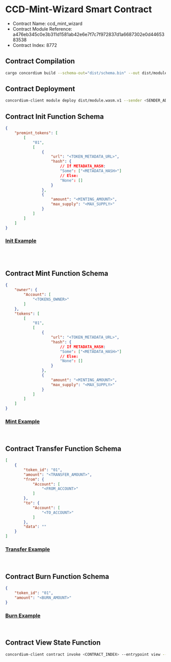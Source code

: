 # CCD-Mint-Wizard Smart Contract

- Contract Name: ccd_mint_wizard
- Contract Module Reference: a476eb345c0e3b311d1581ab42e6e7f7c7f972837d1a6687302e0d4465383538
- Contract Index: 8772

## Contract Compilation
```bash
cargo concordium build --schema-out="dist/schema.bin" --out dist/module.wasm.v1
```

## Contract Deployment
```bash
concordium-client module deploy dist/module.wasm.v1 --sender <SENDER_ADDRESS> --name ccd_mint_wizard --grpc-port 20000 --grpc-ip node.testnet.concordium.com
```

## Contract Init Function Schema
```json
{
    "premint_tokens": [
        [
            "01",
            [
                {
                    "url": "<TOKEN_METADATA_URL>",
                    "hash": {
                        // If METADATA_HASH:
                        "Some": ["<METADATA_HASH>"]
                        // Else:
                        "None": []
                    }
                },
                {
                    "amount": "<MINTING_AMOUNT>",
                    "max_supply": "<MAX_SUPPLY>"
                }
            ]
        ]
    ]
}
```
### [Init Example](examples/init.md)
<br>
<br>

## Contract Mint Function Schema
```json
{
    "owner": {
        "Account": [
            "<TOKENS_OWNER>"
        ]
    },
    "tokens": [
        [
            "01",
            [
                {
                    "url": "<TOKEN_METADATA_URL>",
                    "hash": {
                        // If METADATA_HASH:
                        "Some": ["<METADATA_HASH>"]
                        // Else:
                        "None": []
                    }
                },
                {
                    "amount": "<MINTING_AMOUNT>",
                    "max_supply": "<MAX_SUPPLY>"
                }
            ]
        ]
    ]
}
```
### [Mint Example](examples/mint.md)
<br>

## Contract Transfer Function Schema
```json
[
    {
        "token_id": "01",
        "amount": "<TRANSFER_AMOUNT>",
        "from": {
            "Account": [
                "<FROM_ACCOUNT>"
            ]
        },
        "to": {
            "Account": [
                "<TO_ACCOUNT>"
            ]
        },
        "data": ""
    }
]
```
### [Transfer Example](examples/transfer.md)
<br>

## Contract Burn Function Schema
```json
{
    "token_id": "01",
    "amount": "<BURN_AMOUNT>"
}
```
### [Burn Example](examples/burn.md)
<br>

## Contract View State Function
```bash
concordium-client contract invoke <CONTRACT_INDEX> --entrypoint view --grpc-port 20000 --grpc-ip node.testnet.concordium.com
```
